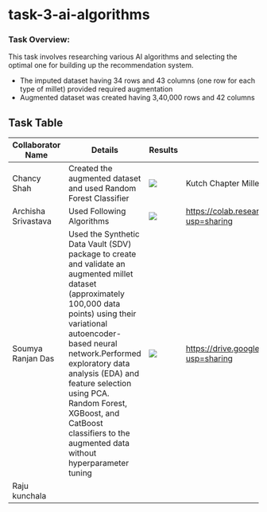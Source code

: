 # task-3-ai-algorithms

### Task Overview:

This task involves researching various AI algorithms and selecting the optimal one for building up the recommendation system.
- The imputed dataset having 34 rows and 43 columns (one row for each type of millet) provided required augmentation 
- Augmented dataset was created having 3,40,000 rows and 42 columns


## Task Table



| Collaborator Name | Details | Results | Notebook Link |
| ------ | ------ |------ |------ |
| Chancy Shah | Created the augmented dataset and used Random Forest Classifier | ![](https://github.com/OmdenaAI/kutch-chapter-millet-farming/blob/main/src/tasks/task-3-ai-algorithms/Chancy_results.png) | Kutch Chapter Millet ML-Model
| Archisha Srivastava | Used Following Algorithms | ![](https://github.com/OmdenaAI/kutch-chapter-millet-farming/blob/main/src/tasks/task-3-ai-algorithms/Archisha_results.png) |https://colab.research.google.com/drive/11RsDEGpWj7w1hmq4UUTnDeMMFSEwr38t?usp=sharing |
|  Soumya Ranjan Das | Used the Synthetic Data Vault (SDV) package to create and validate an augmented millet dataset (approximately 100,000 data points) using their variational autoencoder-based neural network.Performed exploratory data analysis (EDA) and feature selection using PCA. Random Forest, XGBoost, and CatBoost classifiers to the augmented data without hyperparameter tuning | ![](https://github.com/OmdenaAI/kutch-chapter-millet-farming/blob/main/src/tasks/task-3-ai-algorithms/Soumya_RF_results.png)| https://drive.google.com/file/d/14GMkLYjNk0V9kzKNy6a2bKcLIoVRc0Zi/view?usp=sharing |
| Raju kunchala  |  | |



[//]: # (These are reference links used in the body of this note and get stripped out when the markdown processor does its job. There is no need to format nicely because it shouldn't be seen. Thanks SO - http://stackoverflow.com/questions/4823468/store-comments-in-markdown-syntax)

   [dill]: <https://github.com/joemccann/dillinger>
   [git-repo-url]: <https://github.com/joemccann/dillinger.git>
   [john gruber]: <http://daringfireball.net>
   [df1]: <http://daringfireball.net/projects/markdown/>
   [markdown-it]: <https://github.com/markdown-it/markdown-it>
   [Ace Editor]: <http://ace.ajax.org>
   [node.js]: <http://nodejs.org>
   [Twitter Bootstrap]: <http://twitter.github.com/bootstrap/>
   [jQuery]: <http://jquery.com>
   [@tjholowaychuk]: <http://twitter.com/tjholowaychuk>
   [express]: <http://expressjs.com>
   [AngularJS]: <http://angularjs.org>
   [Gulp]: <http://gulpjs.com>

   [PlDb]: <https://github.com/joemccann/dillinger/tree/master/plugins/dropbox/README.md>
   [PlGh]: <https://github.com/joemccann/dillinger/tree/master/plugins/github/README.md>
   [PlGd]: <https://github.com/joemccann/dillinger/tree/master/plugins/googledrive/README.md>
   [PlOd]: <https://github.com/joemccann/dillinger/tree/master/plugins/onedrive/README.md>
   [PlMe]: <https://github.com/joemccann/dillinger/tree/master/plugins/medium/README.md>
   [PlGa]: <https://github.com/RahulHP/dillinger/blob/master/plugins/googleanalytics/README.md>
